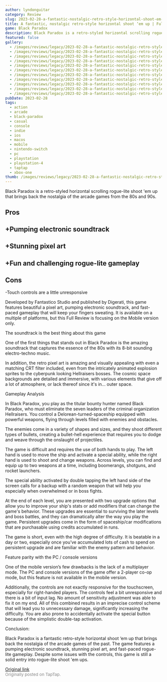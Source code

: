 ```yaml
---
author: lyndonguitar
category: Review
slug: 2023-02-28-a-fantastic-nostalgic-retro-style-horizontal-shoot-em-up-full-review-black-paradox
title: A fantastic, nostalgic retro-style horizontal shoot ‘em up | Full Review - Black Paradox
game: Black Paradox
description: Black Paradox is a retro-styled horizontal scrolling rogue-lite shoot 'em up that brings back the nostalgia of the arcade games from the 80s and 90s.
featured: false
gallery:
  - /images/reviews/legacy/2023-02-28-a-fantastic-nostalgic-retro-style-horizontal-shoot-em-up--full-review---black-paradox-0.avif
  - /images/reviews/legacy/2023-02-28-a-fantastic-nostalgic-retro-style-horizontal-shoot-em-up--full-review---black-paradox-1.avif
  - /images/reviews/legacy/2023-02-28-a-fantastic-nostalgic-retro-style-horizontal-shoot-em-up--full-review---black-paradox-2.avif
  - /images/reviews/legacy/2023-02-28-a-fantastic-nostalgic-retro-style-horizontal-shoot-em-up--full-review---black-paradox-3.avif
  - /images/reviews/legacy/2023-02-28-a-fantastic-nostalgic-retro-style-horizontal-shoot-em-up--full-review---black-paradox-4.avif
  - /images/reviews/legacy/2023-02-28-a-fantastic-nostalgic-retro-style-horizontal-shoot-em-up--full-review---black-paradox-5.avif
  - /images/reviews/legacy/2023-02-28-a-fantastic-nostalgic-retro-style-horizontal-shoot-em-up--full-review---black-paradox-6.avif
  - /images/reviews/legacy/2023-02-28-a-fantastic-nostalgic-retro-style-horizontal-shoot-em-up--full-review---black-paradox-7.avif
  - /images/reviews/legacy/2023-02-28-a-fantastic-nostalgic-retro-style-horizontal-shoot-em-up--full-review---black-paradox-8.avif
  - /images/reviews/legacy/2023-02-28-a-fantastic-nostalgic-retro-style-horizontal-shoot-em-up--full-review---black-paradox-9.avif
  - /images/reviews/legacy/2023-02-28-a-fantastic-nostalgic-retro-style-horizontal-shoot-em-up--full-review---black-paradox-10.avif
pubDate: 2023-02-28
tags:
  - action
  - arcade
  - black-paradox
  - casual
  - console
  - indie
  - ios
  - macos
  - mobile
  - nintendo-switch
  - pc
  - playstation
  - playstation-4
  - taptap
  - xbox-one
thumb: /images/reviews/legacy/2023-02-28-a-fantastic-nostalgic-retro-style-horizontal-shoot-em-up--full-review---black-paradox-0.avif
---
```


Black Paradox is a retro-styled horizontal scrolling rogue-lite shoot 'em up that brings back the nostalgia of the arcade games from the 80s and 90s.




## Pros



## +Pumping electronic soundtrack


## +Stunning pixel art


## +Fun and challenging rogue-lite gameplay




## Cons


-Touch controls are a little unresponsive

Developed by Fantastico Studio and published by Digerati, this game features beautiful a pixel art, pumping electronic soundtrack, and fast-paced gameplay that will keep your fingers sweating. It is available on a multiple of platforms, but this Full Review is focusing on the Mobile version only.

The soundtrack is the best thing about this game

One of the first things that stands out in Black Paradox is the amazing soundtrack that captures the essence of the 80s with its 8-bit sounding electro-techno music.

In addition, the retro pixel art is amazing and visually appealing with even a matching CRT filter included, even from the intricately animated explosion sprites to the cyberpunk looking Hellraisers bosses. The cosmic space backgrounds are detailed and immersive, with various elements that give off a lot of atmosphere, or lack thereof since it's in… outer space.

Gameplay Analysis

In Black Paradox, you play as the titular bounty hunter named Black Paradox, who must eliminate the seven leaders of the criminal organization Hellraisers. You control a Delorean-turned-spaceship equipped with powerful weapons, flying through levels filled with enemies and obstacles.

The enemies come in a variety of shapes and sizes, and they shoot different types of bullets, creating a bullet-hell experience that requires you to dodge and weave through the onslaught of projectiles.

The game is difficult and requires the use of both hands to play. The left hand is used to move the ship and activate a special ability, while the right hand is used to shoot and change weapons. Across levels, you can find and equip up to two weapons at a time, including boomerangs, shotguns, and rocket launchers.

The special ability activated by double tapping the left hand side of the screen calls for a backup with a random weapon that will help you especially when overwhelmed or in boss fights.

At the end of each level, you are presented with two upgrade options that allow you to improve your ship's stats or add modifiers that can change the game's behavior. These upgrades are essential to surviving the later levels and boss battles, and they can dramatically alter the way you play the game. Persistent upgrades come in the form of spaceship/car modifications that are purchasable using credits accumulated in runs.

The game is short, even with the high degree of difficulty. It is beatable in a day or two, especially once you’ve accumulated lots of cash to spend on persistent upgrade and are familiar with the enemy pattern and behavior.

Feature parity with the PC / console versions

One of the mobile version’s few drawbacks is the lack of a multiplayer mode. The PC and console versions of the game offer a 2-player co-op mode, but this feature is not available in the mobile version.

Additionally, the controls are not exactly responsive for the touchscreen, especially for right-handed players. The controls feel a bit unresponsive and there is a bit of input lag. No amount of sensitivity adjustment was able to fix it on my end. All of this combined results in an imprecise control scheme that will lead you to unnecessary damage, significantly increasing the difficulty. You are also prone to accidentally activate the special button because of the simplistic double-tap activation.

Conclusion:

Black Paradox is a fantastic retro-style horizontal shoot ‘em up that brings back the nostalgia of the arcade games of the past. The game features a pumping electronic soundtrack, stunning pixel art, and fast-paced rogue-lite gameplay. Despite some issues with the controls, this game is still a solid entry into rogue-lite shoot 'em ups.

[Original link](https://www.taptap.io/post/4663625)<br><span style="font-size: 0.95em; color: #888;">Originally posted on TapTap.</span>